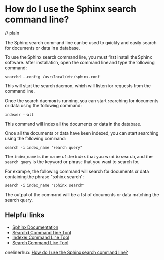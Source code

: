 # How do I use the Sphinx search command line?
// plain

The Sphinx search command line can be used to quickly and easily search for documents or data in a database.

To use the Sphinx search command line, you must first install the Sphinx software. After installation, open the command line and type the following command:

```
searchd --config /usr/local/etc/sphinx.conf
```

This will start the search daemon, which will listen for requests from the command line.

Once the search daemon is running, you can start searching for documents or data using the following command:

```
indexer --all
```

This command will index all the documents or data in the database.

Once all the documents or data have been indexed, you can start searching using the following command:

```
search -i index_name "search query"
```

The `index_name` is the name of the index that you want to search, and the `search query` is the keyword or phrase that you want to search for.

For example, the following command will search for documents or data containing the phrase "sphinx search":

```
search -i index_name "sphinx search"
```

The output of the command will be a list of documents or data matching the search query.

## Helpful links

- [Sphinx Documentation](http://sphinxsearch.com/docs/current.html)
- [Searchd Command Line Tool](http://sphinxsearch.com/docs/current.html#searchd-command-line-tool)
- [Indexer Command Line Tool](http://sphinxsearch.com/docs/current.html#indexer-command-line-tool)
- [Search Command Line Tool](http://sphinxsearch.com/docs/current.html#search-command-line-tool)

onelinerhub: [How do I use the Sphinx search command line?](https://onelinerhub.com/sphinxsearch/how-do-i-use-the-sphinx-search-command-line)